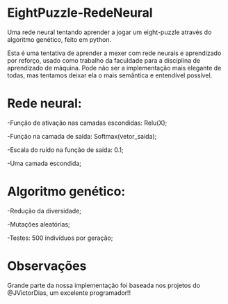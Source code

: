 # EightPuzzle-RedeNeural
Uma rede neural tentando aprender a jogar um eight-puzzle através do algoritmo genético, feito em python.

Esta é uma tentativa de aprender a mexer com rede neurais e aprendizado por reforço, usado como trabalho da faculdade para a disciplina de aprendizado de máquina.
Pode não ser a implementação mais elegante de todas, mas tentamos deixar ela o mais semântica e entendível possível.

# Rede neural:
-Função de ativação nas camadas escondidas: Relu(X);

-Função na camada de saída: Softmax(vetor_saida);

-Escala do ruído na função de saída: 0.1;

-Uma camada escondida;

# Algoritmo genético:
-Redução da diversidade;

-Mutações aleatórias;

-Testes: 500 indivíduos por geração;

# Observações

Grande parte da nossa implementação foi baseada nos projetos do @JVictorDias, um excelente programador!!

